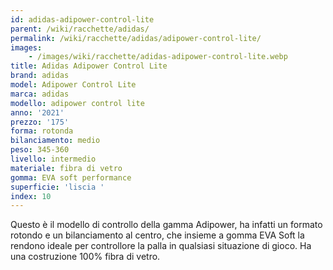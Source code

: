 ```yaml
---
id: adidas-adipower-control-lite
parent: /wiki/racchette/adidas/
permalink: /wiki/racchette/adidas/adipower-control-lite/
images:
    - /images/wiki/racchette/adidas-adipower-control-lite.webp
title: Adidas Adipower Control Lite
brand: adidas
model: Adipower Control Lite
marca: adidas
modello: adipower control lite
anno: '2021'
prezzo: '175'
forma: rotonda
bilanciamento: medio
peso: 345-360
livello: intermedio
materiale: fibra di vetro
gomma: EVA soft performance
superficie: 'liscia '
index: 10
---
```

Questo è il modello di controllo della gamma Adipower, ha infatti un formato rotondo e un bilanciamento al centro, che insieme a gomma EVA Soft la rendono ideale per controllore la palla in qualsiasi situazione di gioco. Ha una costruzione 100% fibra di vetro.